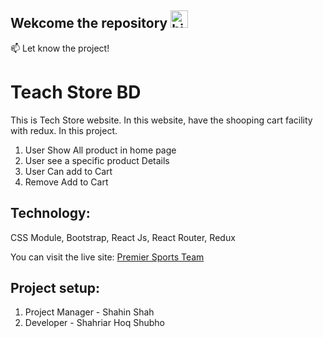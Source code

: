 ## Wekcome the repository <img src="https://user-images.githubusercontent.com/1303154/88677602-1635ba80-d120-11ea-84d8-d263ba5fc3c0.gif" width="28px" alt="hi">


:mailbox: Let know the project!

# Teach Store BD

This is Tech Store website. In this website, have the shooping cart facility with redux.
 In this project.

 1. User Show All product in home page
 2. User see a specific product Details 
 3. User Can add to Cart 
 4. Remove Add to Cart 


 ## Technology: 
CSS Module, Bootstrap, React Js, React Router, Redux

You can visit the live site: [Premier Sports Team](https://premier-sports-team.netlify.app/)



## Project setup: 

1. Project Manager - Shahin Shah
2. Developer - Shahriar Hoq Shubho



